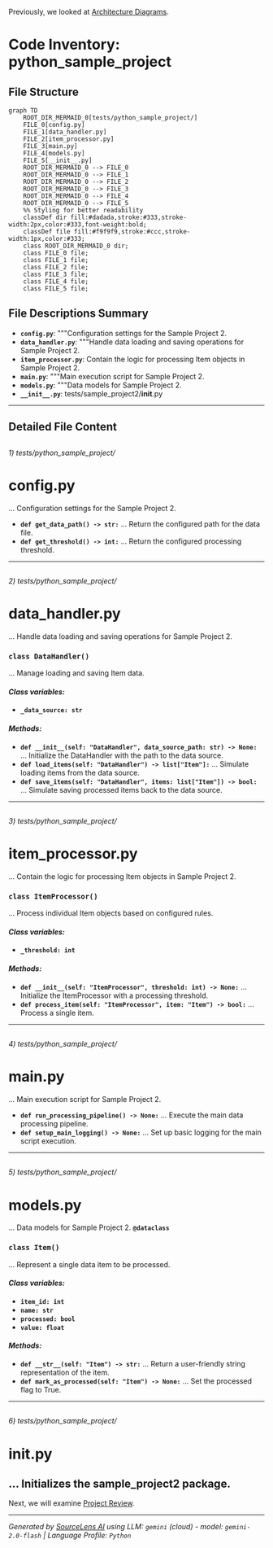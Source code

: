 Previously, we looked at [Architecture Diagrams](07_diagrams.md).

# Code Inventory: python_sample_project
## File Structure
```mermaid
graph TD
    ROOT_DIR_MERMAID_0[tests/python_sample_project/]
    FILE_0[config.py]
    FILE_1[data_handler.py]
    FILE_2[item_processor.py]
    FILE_3[main.py]
    FILE_4[models.py]
    FILE_5[__init__.py]
    ROOT_DIR_MERMAID_0 --> FILE_0
    ROOT_DIR_MERMAID_0 --> FILE_1
    ROOT_DIR_MERMAID_0 --> FILE_2
    ROOT_DIR_MERMAID_0 --> FILE_3
    ROOT_DIR_MERMAID_0 --> FILE_4
    ROOT_DIR_MERMAID_0 --> FILE_5
    %% Styling for better readability
    classDef dir fill:#dadada,stroke:#333,stroke-width:2px,color:#333,font-weight:bold;
    classDef file fill:#f9f9f9,stroke:#ccc,stroke-width:1px,color:#333;
    class ROOT_DIR_MERMAID_0 dir;
    class FILE_0 file;
    class FILE_1 file;
    class FILE_2 file;
    class FILE_3 file;
    class FILE_4 file;
    class FILE_5 file;
```
## File Descriptions Summary
*   **`config.py`**: """Configuration settings for the Sample Project 2.
*   **`data_handler.py`**: """Handle data loading and saving operations for Sample Project 2.
*   **`item_processor.py`**: Contain the logic for processing Item objects in Sample Project 2.
*   **`main.py`**: """Main execution script for Sample Project 2.
*   **`models.py`**: """Data models for Sample Project 2.
*   **`__init__.py`**: tests/sample_project2/__init__.py
---
## Detailed File Content
##
###### 1) tests/python_sample_project/
#  config.py
... Configuration settings for the Sample Project 2.
*   **`def get_data_path() -> str:`**
    ... Return the configured path for the data file.
*   **`def get_threshold() -> int:`**
    ... Return the configured processing threshold.
---
##
###### 2) tests/python_sample_project/
#  data_handler.py
... Handle data loading and saving operations for Sample Project 2.
### **`class DataHandler()`**
... Manage loading and saving Item data.
#### *Class variables:*
*   **`_data_source: str`**
#### *Methods:*
*   **`def __init__(self: "DataHandler", data_source_path: str) -> None:`**
    ... Initialize the DataHandler with the path to the data source.
*   **`def load_items(self: "DataHandler") -> list["Item"]:`**
    ... Simulate loading items from the data source.
*   **`def save_items(self: "DataHandler", items: list["Item"]) -> bool:`**
    ... Simulate saving processed items back to the data source.
---
##
###### 3) tests/python_sample_project/
#  item_processor.py
... Contain the logic for processing Item objects in Sample Project 2.
### **`class ItemProcessor()`**
... Process individual Item objects based on configured rules.
#### *Class variables:*
*   **`_threshold: int`**
#### *Methods:*
*   **`def __init__(self: "ItemProcessor", threshold: int) -> None:`**
    ... Initialize the ItemProcessor with a processing threshold.
*   **`def process_item(self: "ItemProcessor", item: "Item") -> bool:`**
    ... Process a single item.
---
##
###### 4) tests/python_sample_project/
#  main.py
... Main execution script for Sample Project 2.
*   **`def run_processing_pipeline() -> None:`**
    ... Execute the main data processing pipeline.
*   **`def setup_main_logging() -> None:`**
    ... Set up basic logging for the main script execution.
---
##
###### 5) tests/python_sample_project/
#  models.py
... Data models for Sample Project 2.
**`@dataclass`**
### **`class Item()`**
... Represent a single data item to be processed.
#### *Class variables:*
*   **`item_id: int`**
*   **`name: str`**
*   **`processed: bool`**
*   **`value: float`**
#### *Methods:*
*   **`def __str__(self: "Item") -> str:`**
    ... Return a user-friendly string representation of the item.
*   **`def mark_as_processed(self: "Item") -> None:`**
    ... Set the processed flag to True.
---
##
###### 6) tests/python_sample_project/
#  __init__.py
... Initializes the sample_project2 package.
---

Next, we will examine [Project Review](09_project_review.md).


---

*Generated by [SourceLens AI](https://github.com/darijo2yahoocom/sourceLensAI) using LLM: `gemini` (cloud) - model: `gemini-2.0-flash` | Language Profile: `Python`*